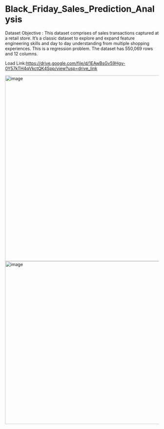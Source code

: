 # Black_Friday_Sales_Prediction_Analysis

Dataset Objective : This dataset comprises of sales transactions captured at a retail store. It’s a classic dataset to explore and expand feature engineering skills and day to day understanding from multiple shopping experiences. This is a regression problem. The dataset has 550,069 rows and 12 columns.

Load Link:https://drive.google.com/file/d/1EAwBsGv59Hgy-0Y57kTH4qVkctQK4Spp/view?usp=drive_link

<img width="608" alt="image" src="https://github.com/user-attachments/assets/434f2537-6f22-4c96-b3f9-a97afa9ca824" />

<img width="533" alt="image" src="https://github.com/user-attachments/assets/ee3c92ff-43b8-4a5d-b05d-1bd22ff76c55" />




